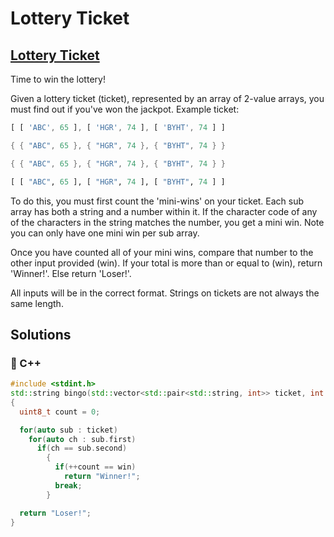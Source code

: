 # Lottery Ticket

## [Lottery Ticket](https://www.codewars.com/kata/57f625992f4d53c24200070e)

Time to win the lottery!

Given a lottery ticket \(ticket\), represented by an array of 2-value arrays, you must find out if you've won the jackpot. Example ticket:

```javascript
[ [ 'ABC', 65 ], [ 'HGR', 74 ], [ 'BYHT', 74 ] ]
```

```cpp
{ { "ABC", 65 }, { "HGR", 74 }, { "BYHT", 74 } }
```

```c
{ { "ABC", 65 }, { "HGR", 74 }, { "BYHT", 74 } }
```

```julia
[ [ "ABC", 65 ], [ "HGR", 74 ], [ "BYHT", 74 ] ]
```

To do this, you must first count the 'mini-wins' on your ticket. Each sub array has both a string and a number within it. If the character code of any of the characters in the string matches the number, you get a mini win. Note you can only have one mini win per sub array.

Once you have counted all of your mini wins, compare that number to the other input provided \(win\). If your total is more than or equal to \(win\), return 'Winner!'. Else return 'Loser!'.

All inputs will be in the correct format. Strings on tickets are not always the same length.

## Solutions

### 🧠 C++

```cpp
#include <stdint.h>
std::string bingo(std::vector<std::pair<std::string, int>> ticket, int win)
{
  uint8_t count = 0;

  for(auto sub : ticket)
    for(auto ch : sub.first)
      if(ch == sub.second)
        {
          if(++count == win) 
            return "Winner!";
          break;
        }

  return "Loser!";
}
```

